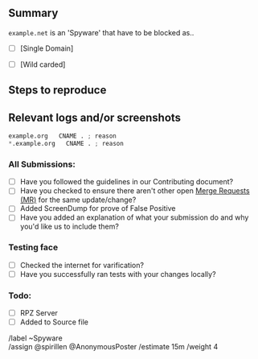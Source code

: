 ## Summary

<!-- Summarize the reason encountered concisely, and keep any domains in 
`back ticks` -->

`example.net` is an 'Spyware' that have to be blocked as..

- [ ] [Single Domain]<!-- source/spyware/domains.list -->
- [ ] [Wild carded]<!-- source/spyware/wildcard.list -->


## Steps to reproduce

<!-- How one can reproduce the issue - this is very important -->



## Relevant logs and/or screenshots

<!-- Paste any relevant logs - please use code blocks (```) to format 
console output, logs, and code as it's very hard to read otherwise. -->


```python
example.org   CNAME . ; reason
*.example.org   CNAME . ; reason
```

### All Submissions:
- [ ] Have you followed the guidelines in our Contributing document?
- [ ] Have you checked to ensure there aren't other open [Merge Requests (MR)](../../merge_requests) for the same update/change?
- [ ] Added ScreenDump for prove of False Positive
- [ ] Have you added an explanation of what your submission do and why you'd like us to include them?

### Testing face
- [ ] Checked the internet for varification?
- [ ] Have you successfully ran tests with your changes locally?

### Todo:
- [ ] RPZ Server
- [ ] Added to Source file

/label ~Spyware  
/assign @spirillen @AnonymousPoster
/estimate 15m
/weight 4
